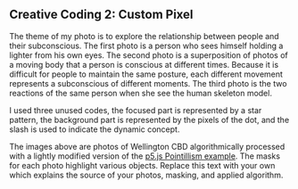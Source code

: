 ## Creative Coding 2: Custom Pixel

The theme of my photo is to explore the relationship between people and their subconscious.
The first photo is a person who sees himself holding a lighter from his own eyes.
The second photo is a superposition of photos of a moving body that a person is conscious at different times. Because it is difficult for people to maintain the same posture, each different movement represents a subconscious of different moments.
The third photo is the two reactions of the same person when she see the human skeleton model.

I used three unused codes, the focused part is represented by a star pattern, the background part is represented by the pixels of the dot, and the slash is used to indicate the dynamic concept.






The images above are photos of Wellington CBD algorithmically processed with a lightly modified version of the [p5.js Pointillism example](https://p5js.org/examples/image-pointillism.html). The masks for each photo highlight various objects. Replace this text with your own which explains the source of your photos, masking, and applied algorithm.
